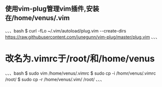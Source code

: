 ## 使用vim-plug管理vim插件,安装在/home/venus/.vim
、、、bash
$ curl -fLo ~/.vim/autoload/plug.vim --create-dirs https://raw.githubusercontent.com/junegunn/vim-plug/master/plug.vim
、、、
# 改名为.vimrc于/root/和/home/venus
、、、bash
$ sudo vim /home/venus/.vimrc
$ sudo cp -i /homr/venus/.vimrc /root/
$ sudo cp -r /home/venus/.vim/ /root/
、、、
